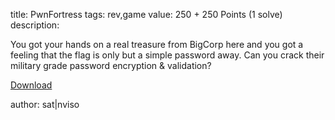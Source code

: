 title: PwnFortress
tags: rev,game
value: 250 + 250 Points (1 solve)
description: 
          <p><p>You got your hands on a real treasure from BigCorp here and you got a feeling that the flag is only but a simple password away. Can you crack their military grade password encryption &amp; validation?</p>
<p><a href="https://dl.rumble.host/download_rumble-pwn_fortress.zip">Download</a></p>
<p>author: sat|nviso</p></p>

          